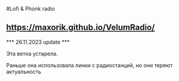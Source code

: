 #Lofi & Phonk radio

## https://maxorik.github.io/VelumRadio/

*** 26.11.2023 update ***

Эта ветка устарела.

Раньше она использовала линки с радиостанций, но они теряют актуальность
